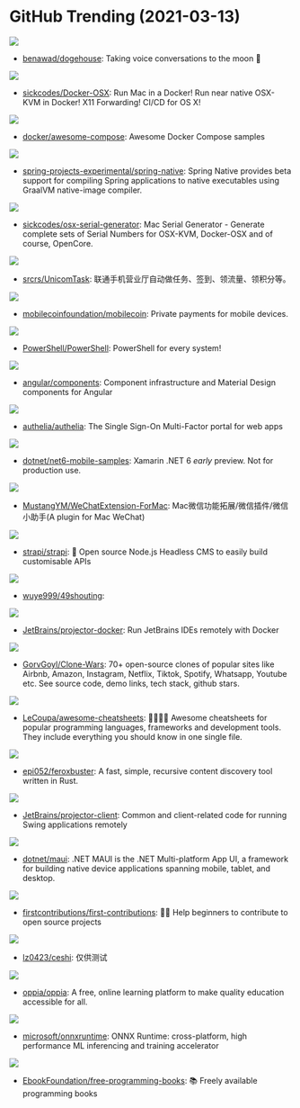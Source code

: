 # GitHub Trending (2021-03-13)

![](https://img.shields.io/badge/TypeScript-New%20434-green?style=flat-square&logo=appveyor)
- [benawad/dogehouse](https://github.com/benawad/dogehouse): Taking voice conversations to the moon 🚀

![](https://img.shields.io/badge/Shell-New%20233-green?style=flat-square&logo=appveyor)
- [sickcodes/Docker-OSX](https://github.com/sickcodes/Docker-OSX): Run Mac in a Docker! Run near native OSX-KVM in Docker! X11 Forwarding! CI/CD for OS X!

![](https://img.shields.io/badge/HTML-New%20388-green?style=flat-square&logo=appveyor)
- [docker/awesome-compose](https://github.com/docker/awesome-compose): Awesome Docker Compose samples

![](https://img.shields.io/badge/Java-New%2043-green?style=flat-square&logo=appveyor)
- [spring-projects-experimental/spring-native](https://github.com/spring-projects-experimental/spring-native): Spring Native provides beta support for compiling Spring applications to native executables using GraalVM native-image compiler.

![](https://img.shields.io/badge/Shell-New%20144-green?style=flat-square&logo=appveyor)
- [sickcodes/osx-serial-generator](https://github.com/sickcodes/osx-serial-generator): Mac Serial Generator - Generate complete sets of Serial Numbers for OSX-KVM, Docker-OSX and of course, OpenCore.

![](https://img.shields.io/badge/Python-New%20116-green?style=flat-square&logo=appveyor)
- [srcrs/UnicomTask](https://github.com/srcrs/UnicomTask): 联通手机营业厅自动做任务、签到、领流量、领积分等。

![](https://img.shields.io/badge/Rust-New%20127-green?style=flat-square&logo=appveyor)
- [mobilecoinfoundation/mobilecoin](https://github.com/mobilecoinfoundation/mobilecoin): Private payments for mobile devices.

![](https://img.shields.io/badge/C%23-New%2033-green?style=flat-square&logo=appveyor)
- [PowerShell/PowerShell](https://github.com/PowerShell/PowerShell): PowerShell for every system!

![](https://img.shields.io/badge/TypeScript-New%2041-green?style=flat-square&logo=appveyor)
- [angular/components](https://github.com/angular/components): Component infrastructure and Material Design components for Angular

![](https://img.shields.io/badge/Go-New%20353-green?style=flat-square&logo=appveyor)
- [authelia/authelia](https://github.com/authelia/authelia): The Single Sign-On Multi-Factor portal for web apps

![](https://img.shields.io/badge/C%23-New%2030-green?style=flat-square&logo=appveyor)
- [dotnet/net6-mobile-samples](https://github.com/dotnet/net6-mobile-samples): Xamarin .NET 6 *early* preview. Not for production use.

![](https://img.shields.io/badge/Objective-C-New%2020-green?style=flat-square&logo=appveyor)
- [MustangYM/WeChatExtension-ForMac](https://github.com/MustangYM/WeChatExtension-ForMac): Mac微信功能拓展/微信插件/微信小助手(A plugin for Mac WeChat)

![](https://img.shields.io/badge/JavaScript-New%20129-green?style=flat-square&logo=appveyor)
- [strapi/strapi](https://github.com/strapi/strapi): 🚀 Open source Node.js Headless CMS to easily build customisable APIs

![](https://img.shields.io/badge/JavaScript-New%2033-green?style=flat-square&logo=appveyor)
- [wuye999/49shouting](https://github.com/wuye999/49shouting): 

![](https://img.shields.io/badge/Shell-New%2097-green?style=flat-square&logo=appveyor)
- [JetBrains/projector-docker](https://github.com/JetBrains/projector-docker): Run JetBrains IDEs remotely with Docker

![](https://img.shields.io/badge/none-New%20717-green?style=flat-square&logo=appveyor)
- [GorvGoyl/Clone-Wars](https://github.com/GorvGoyl/Clone-Wars): 70+ open-source clones of popular sites like Airbnb, Amazon, Instagram, Netflix, Tiktok, Spotify, Whatsapp, Youtube etc. See source code, demo links, tech stack, github stars.

![](https://img.shields.io/badge/JavaScript-New%20321-green?style=flat-square&logo=appveyor)
- [LeCoupa/awesome-cheatsheets](https://github.com/LeCoupa/awesome-cheatsheets): 👩‍💻👨‍💻 Awesome cheatsheets for popular programming languages, frameworks and development tools. They include everything you should know in one single file.

![](https://img.shields.io/badge/Rust-New%2082-green?style=flat-square&logo=appveyor)
- [epi052/feroxbuster](https://github.com/epi052/feroxbuster): A fast, simple, recursive content discovery tool written in Rust.

![](https://img.shields.io/badge/Kotlin-New%2027-green?style=flat-square&logo=appveyor)
- [JetBrains/projector-client](https://github.com/JetBrains/projector-client): Common and client-related code for running Swing applications remotely

![](https://img.shields.io/badge/C%23-New%2036-green?style=flat-square&logo=appveyor)
- [dotnet/maui](https://github.com/dotnet/maui): .NET MAUI is the .NET Multi-platform App UI, a framework for building native device applications spanning mobile, tablet, and desktop.

![](https://img.shields.io/badge/none-New%2026-green?style=flat-square&logo=appveyor)
- [firstcontributions/first-contributions](https://github.com/firstcontributions/first-contributions): 🚀✨ Help beginners to contribute to open source projects

![](https://img.shields.io/badge/JavaScript-New%206-green?style=flat-square&logo=appveyor)
- [lz0423/ceshi](https://github.com/lz0423/ceshi): 仅供测试

![](https://img.shields.io/badge/Python-New%205-green?style=flat-square&logo=appveyor)
- [oppia/oppia](https://github.com/oppia/oppia): A free, online learning platform to make quality education accessible for all.

![](https://img.shields.io/badge/C%2B%2B-New%2047-green?style=flat-square&logo=appveyor)
- [microsoft/onnxruntime](https://github.com/microsoft/onnxruntime): ONNX Runtime: cross-platform, high performance ML inferencing and training accelerator

![](https://img.shields.io/badge/none-New%20125-green?style=flat-square&logo=appveyor)
- [EbookFoundation/free-programming-books](https://github.com/EbookFoundation/free-programming-books): 📚 Freely available programming books


